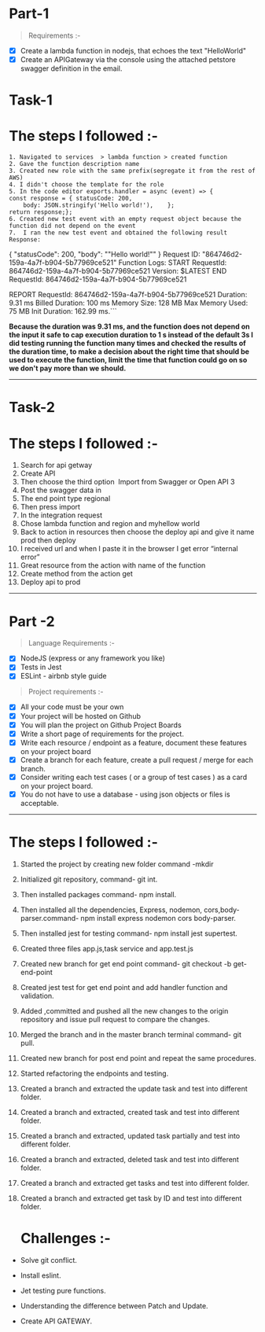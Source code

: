 # Part-1

> Requirements :-

- [x] Create a lambda function in nodejs, that echoes the text "HelloWorld"
- [x] Create an APIGateway via the console using the attached petstore swagger definition in the email.

# Task-1

# The steps I followed :-

    1. Navigated to services  > lambda function > created function
    2. Gave the function description name
    3. Created new role with the same prefix(segregate it from the rest of AWS)
    4. I didn't choose the template for the role
    5. In the code editor exports.handler = async (event) => {
    const response = { statusCode: 200,
        body: JSON.stringify('Hello world!'),    };
    return response;};
    6. Created new test event with an empty request object because the function did not depend on the event
    7.  I ran the new test event and obtained the following result Response:

{
"statusCode": 200,
"body": "\"Hello world!\""
}
Request ID:
"864746d2-159a-4a7f-b904-5b77969ce521"
Function Logs:
START RequestId: 864746d2-159a-4a7f-b904-5b77969ce521 Version: \$LATEST
END RequestId: 864746d2-159a-4a7f-b904-5b77969ce521

REPORT RequestId: 864746d2-159a-4a7f-b904-5b77969ce521 Duration: 9.31 ms Billed Duration: 100 ms Memory Size: 128 MB Max Memory Used: 75 MB Init Duration: 162.99 ms.```

**Because the duration was 9.31 ms, and the function does not depend on the input it safe to cap execution duration to 1 s instead of the default 3s
I did testing running the function many times and checked the results of the duration time, to make a decision about the right time that should be used to execute the function, limit the time that function could go on so we don't pay more than we should.**

---

# Task-2

# The steps I followed :-

1. Search for api getway
2. Create API
3. Then choose the third option  Import from Swagger or Open API 3
4. Post the swagger data in
5. The end point type regional
6. Then press import
7. In the integration request
8. Chose lambda function and region and myhellow world
9. Back to action in resources then choose the deploy api and give it name prod then deploy
10. I received url and when I paste it in the browser I get error “internal error”
11. Great resource from the action with name of the function
12. Create method from the action get
13. Deploy api to prod

---

# Part -2

> Language Requirements :-

- [x] NodeJS (express or any framework you like)
- [x] Tests in Jest
- [x] ESLint - airbnb style guide

> Project requirements :-

- [x] All your code must be your own
- [x] Your project will be hosted on Github
- [x] You will plan the project on Github Project Boards
- [x] Write a short page of requirements for the project.
- [x] Write each resource / endpoint as a feature, document these features on your project board
- [x] Create a branch for each feature, create a pull request / merge for each branch.
- [x] Consider writing each test cases ( or a group of test cases ) as a card on your project board.
- [x] You do not have to use a database - using json objects or files is acceptable.

---

# The steps I followed :-

1. Started the project by creating new folder command -mkdir
2. Initialized git repository, command- git int.

3. Then installed packages command- npm install.

4. Then installed all the dependencies, Express, nodemon, cors,body-parser.command- npm install express nodemon cors body-parser.

5. Then installed jest for testing command- npm install jest supertest.

6. Created three files app.js,task service and app.test.js

7. Created new branch for get end point command- git checkout -b get-end-point

8. Created jest test for get end point and add handler function and validation.

9. Added ,committed and pushed all the new changes to the origin repository and issue pull request to compare the changes.

10. Merged the branch and in the master branch terminal command- git pull.

11. Created new branch for post end point and repeat the same procedures.

12. Started refactoring the endpoints and testing.

13. Created a branch and extracted the update task and test into different folder.

14. Created a branch and extracted, created task and test into different folder.

15. Created a branch and extracted, updated task partially and test into different folder.

16. Created a branch and extracted, deleted task and test into different folder.

17. Created a branch and extracted get tasks and test into different folder.

18. Created a branch and extracted get task by ID and test into different folder.


    # Challenges :-

- Solve git conflict.

- Install eslint.

- Jet testing pure functions.

- Understanding the difference between Patch and Update.

- Create API GATEWAY.
